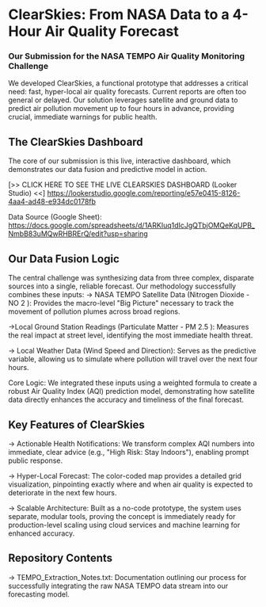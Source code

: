 # ClearSkies: From NASA Data to a 4-Hour Air Quality Forecast
### Our Submission for the NASA TEMPO Air Quality Monitoring Challenge

We developed ClearSkies, a functional prototype that addresses a critical need: fast, hyper-local air quality forecasts. Current reports are often too general or delayed. Our solution leverages satellite and ground data to predict air pollution movement up to four hours in advance, providing crucial, immediate warnings for public health.

## The ClearSkies Dashboard
The core of our submission is this live, interactive dashboard, which demonstrates our data fusion and predictive model in action.

[>> CLICK HERE TO SEE THE LIVE CLEARSKIES DASHBOARD (Looker Studio) <<]
https://lookerstudio.google.com/reporting/e57e0415-8126-4aa4-ad48-e934dc0178fb

Data Source (Google Sheet):
https://docs.google.com/spreadsheets/d/1ARKIuq1dIcJgQTbjOMQeKqUPB_NmbB83uMQwRHBRErQ/edit?usp=sharing

## Our Data Fusion Logic

The central challenge was synthesizing data from three complex, disparate sources into a single, reliable forecast. Our methodology successfully combines these inputs:
    -> NASA TEMPO Satellite Data (Nitrogen Dioxide - NO 2 ): Provides the macro-level "Big Picture"                       necessary to track the movement of pollution plumes across broad regions.
             
   ->Local Ground Station Readings (Particulate Matter - PM 2.5 ): Measures the real impact at street                   level, identifying the most immediate health threat.
              
   -> Local Weather Data (Wind Speed and Direction): Serves as the predictive variable, allowing us to                   simulate where pollution will travel over the next four hours.

Core Logic: We integrated these inputs using a weighted formula to create a robust Air Quality Index (AQI) prediction model, demonstrating how satellite data directly enhances the accuracy and timeliness of the final forecast.

## Key Features of ClearSkies

-> Actionable Health Notifications: We transform complex AQI numbers into immediate, clear advice (e.g., "High Risk: Stay Indoors"), enabling prompt public response.

-> Hyper-Local Forecast: The color-coded map provides a detailed grid visualization, pinpointing exactly where and when air quality is expected to deteriorate in the next few hours.

-> Scalable Architecture: Built as a no-code prototype, the system uses separate, modular tools, proving the concept is immediately ready for production-level scaling using cloud services and machine learning for enhanced accuracy.

## Repository Contents


-> TEMPO_Extraction_Notes.txt: Documentation outlining our process for successfully integrating the raw NASA TEMPO data stream into our forecasting model.


